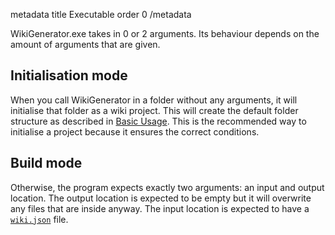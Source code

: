 metadata
title Executable
order 0
/metadata

WikiGenerator.exe takes in 0 or 2 arguments. Its behaviour depends on the amount of arguments that are given.

## Initialisation mode

When you call WikiGenerator in a folder without any arguments, it will initialise that folder as a wiki project. This will create the default folder structure as described in [Basic Usage](./usage.html). This is the recommended way to initialise a project because it ensures the correct conditions.

## Build mode

Otherwise, the program expects exactly two arguments: an input and output location. The output location is expected to be empty but it will overwrite any files that are inside anyway. The input location is expected to have a [`wiki.json`](./advancedUsage/metadata.html) file. 